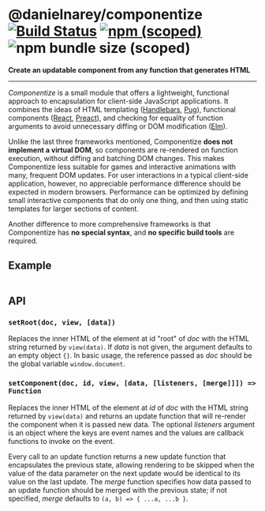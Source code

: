 # @danielnarey/componentize [![Build Status](https://travis-ci.com/danielnarey/componentize.svg?branch=master)](https://travis-ci.com/danielnarey/componentize) [![npm (scoped)](https://img.shields.io/npm/v/@danielnarey/componentize)](https://www.npmjs.com/package/@danielnarey/componentize) ![npm bundle size (scoped)](https://img.shields.io/bundlephobia/min/@danielnarey/componentize)

**Create an updatable component from any function that generates HTML**

---

*Componentize* is a small module that offers a lightweight, functional approach to encapsulation for client-side JavaScript applications. It combines the ideas of HTML templating ([Handlebars](https://www.npmjs.com/package/handlebars), [Pug](https://www.npmjs.com/package/pug)), functional components ([React](https://reactjs.org/), [Preact](https://preactjs.com/)), and checking for equality of function arguments to avoid unnecessary diffing or DOM modification ([Elm](https://elm-lang.org/news/blazing-fast-html)). 

Unlike the last three frameworks mentioned, Componentize **does not implement a virtual DOM**, so components are re-rendered on function execution, without diffing and batching DOM changes. This makes Componentize less suitable for games and interactive animations with many, frequent DOM updates. For user interactions in a typical client-side application, however, no appreciable performance difference should be expected in modern browsers. Performance can be optimized by defining small interactive components that do only one thing, and then using static templates for larger sections of content.

Another difference to more comprehensive frameworks is that Componentize has **no special syntax**, and **no specific build tools** are required.


## Example

```js

```


## API

### `setRoot(doc, view, [data])`

Replaces the inner HTML of the element at id "root" of *doc* with the HTML string returned by `view(data)`. If *data* is not given, the argument defaults to an empty object `{}`. In basic usage, the reference passed as *doc* should be the global variable `window.document`.

### `setComponent(doc, id, view, [data, [listeners, [merge]]]) => Function`

Replaces the inner HTML of the element at *id* of *doc* with the HTML string returned by `view(data)` and returns an update function that will re-render the component when it is passed new data. The optional *listeners* argument is an object where the keys are event names and the values are callback functions to invoke on the event.

Every call to an update function returns a new update function that encapsulates the previous state, allowing rendering to be skipped when the value of the data parameter on the next update would be identical to its value on the last update. The *merge* function specifies how data passed to an update function should be merged with the previous state; if not specified, *merge* defaults to `(a, b) => { ...a, ...b }`.
